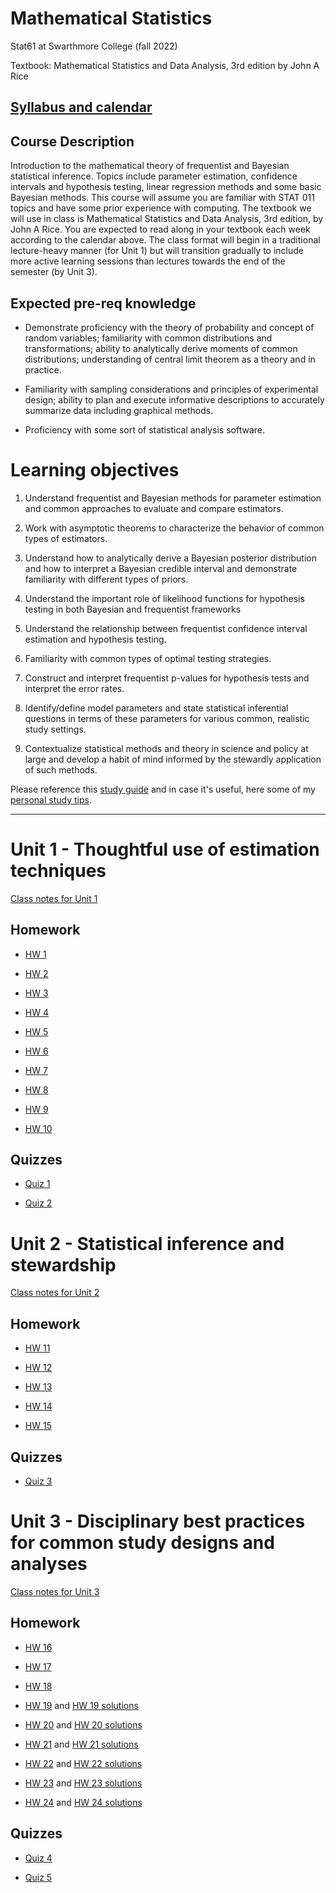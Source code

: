 # Mathematical Statistics 

Stat61 at Swarthmore College (fall 2022)

Textbook: Mathematical Statistics and Data Analysis, 3rd edition by John A Rice 

## [Syllabus and calendar](https://dr-suz.github.io/Stat61/F22%20Calendar%2C%20Syllabus%2C%20and%20Study%20Guide.pdf)


## Course Description

Introduction to the mathematical theory of frequentist and Bayesian statistical inference. Topics include parameter estimation, confidence intervals and hypothesis testing, linear regression methods and some basic Bayesian methods. This course will assume you are familiar with STAT 011 topics and have some prior experience with computing. The textbook we will use in class is Mathematical Statistics and Data Analysis, 3rd edition, by John A Rice. You are expected to read along in your textbook each week according to the calendar above. The class format will begin in a traditional lecture-heavy manner (for Unit 1) but will transition gradually to include more active learning sessions than lectures towards the end of the semester (by Unit 3). 


## Expected pre-req knowledge  

* Demonstrate proficiency with the theory of probability and concept of random variables; familiarity with common distributions and transformations; ability to analytically derive moments of common distributions; understanding of central limit theorem as a theory and in practice. 

* Familiarity with sampling considerations and principles of experimental design; ability to plan and execute informative descriptions to accurately summarize data including graphical methods. 

* Proficiency with some sort of statistical analysis software.

# Learning objectives 

1. Understand frequentist and Bayesian methods for parameter estimation and common approaches to evaluate and compare estimators.  

2. Work with asymptotic theorems to characterize the behavior of common types of estimators. 

3. Understand how to analytically derive a Bayesian posterior distribution and how to interpret a Bayesian credible interval and demonstrate familiarity with different types of priors.  

4. Understand the important role of likelihood functions for hypothesis testing in both Bayesian and frequentist frameworks 

5. Understand the relationship between frequentist confidence interval estimation and hypothesis testing.  

6. Familiarity with common types of optimal testing strategies.

7. Construct and interpret frequentist p-values for hypothesis tests and interpret the error rates. 

8. Identify/define model parameters and state statistical inferential questions in terms of these parameters for various common, realistic study settings.   

9. Contextualize statistical methods and theory in science and policy at large and develop a habit of mind informed by the stewardly application of such methods. 


Please reference this [study guide](https://dr-suz.github.io/Stat61/study_guide.html) and in case it's useful, here some of my [personal study tips](https://dr-suz.github.io/Stat61/Homework_Study_Tips.pdf).

***


# Unit 1 - Thoughtful use of estimation techniques

[Class notes for Unit 1](https://dr-suz.github.io/Stat61/Unit1_Complete_Notes.pdf)

## Homework 

* [HW 1](https://dr-suz.github.io/Stat61/hw1-template.pdf) 

* [HW 2](https://dr-suz.github.io/Stat61/hw2-template.pdf)

* [HW 3](https://dr-suz.github.io/Stat61/hw3-template.pdf)

* [HW 4](https://dr-suz.github.io/Stat61/hw4-template.pdf)

* [HW 5](https://dr-suz.github.io/Stat61/hw5-template.pdf)

* [HW 6](https://dr-suz.github.io/Stat61/hw6-template.pdf)

* [HW 7](https://dr-suz.github.io/Stat61/hw7-template.pdf)

* [HW 8](https://dr-suz.github.io/Stat61/hw8-template.pdf)

* [HW 9](https://dr-suz.github.io/Stat61/hw9-template.pdf)

* [HW 10](https://dr-suz.github.io/Stat61/hw10-template.pdf)

## Quizzes 

* [Quiz 1](https://dr-suz.github.io/Stat61/Quiz1.pdf)

* [Quiz 2](https://dr-suz.github.io/Stat61/Quiz2.pdf)


# Unit 2 - Statistical inference and stewardship 

[Class notes for Unit 2](https://dr-suz.github.io/Stat61/Unit2_Complete_Notes.pdf)

## Homework 

* [HW 11](https://dr-suz.github.io/Stat61/hw11-template.pdf)

* [HW 12](https://dr-suz.github.io/Stat61/hw12-template.pdf)

* [HW 13](https://dr-suz.github.io/Stat61/w13-template.pdf)

* [HW 14](https://dr-suz.github.io/Stat61/hw14-template.pdf)

* [HW 15](https://dr-suz.github.io/Stat61/hw15-template.pdf)

## Quizzes 

* [Quiz 3](https://dr-suz.github.io/Stat61/Quiz3.pdf)

# Unit 3 - Disciplinary best practices for common study designs and analyses

[Class notes for Unit 3](https://dr-suz.github.io/Stat61/Unit3_Complete_Notes.pdf)

## Homework 

* [HW 16](https://dr-suz.github.io/Stat61/hw16-template.pdf)

* [HW 17](https://dr-suz.github.io/Stat61/hw17-template.pdf)

* [HW 18](https://dr-suz.github.io/Stat61/hw18-template.pdf)

* [HW 19](https://dr-suz.github.io/Stat61/hw19-template.pdf) and [HW 19 solutions](https://dr-suz.github.io/Stat61/hw19-solution.pdf)

* [HW 20](https://dr-suz.github.io/Stat61/hw10-template.pdf) and [HW 20 solutions](https://dr-suz.github.io/Stat61/hw20-solution.pdf)

* [HW 21](https://dr-suz.github.io/Stat61/hw21-template.pdf) and [HW 21 solutions](https://dr-suz.github.io/Stat61/hw21-solns.pdf)

* [HW 22](https://dr-suz.github.io/Stat61/hw22-template.pdf) and [HW 22 solutions](https://dr-suz.github.io/Stat61/hw11-solns.pdf)

* [HW 23](https://dr-suz.github.io/Stat61/hw23-template.pdf) and [HW 23 solutions](https://dr-suz.github.io/Stat61/hw23-solns.pdf)

* [HW 24](https://dr-suz.github.io/Stat61/hw24-template.pdf) and [HW 24 solutions](https://dr-suz.github.io/Stat61/hw24-solns.pdf)

## Quizzes 

* [Quiz 4](https://dr-suz.github.io/Stat61/Quiz4.pdf)

* [Quiz 5](https://dr-suz.github.io/Stat61/Quiz5.pdf) 
